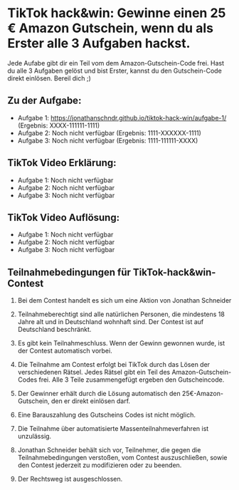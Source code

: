 # TikTok hack&win: Gewinne einen 25 € Amazon Gutschein, wenn du als Erster alle 3 Aufgaben hackst.
Jede Aufabe gibt dir ein Teil vom dem Amazon-Gutschein-Code frei. Hast du alle 3 Aufgaben gelöst und bist Erster, kannst du den Gutschein-Code direkt einlösen. Bereil dich ;)

## Zu der Aufgabe:
- Aufgabe 1: https://jonathanschndr.github.io/tiktok-hack-win/aufgabe-1/ (Ergebnis: XXXX-111111-1111)
- Aufgabe 2: Noch nicht verfügbar (Ergebnis: 1111-XXXXXX-1111)
- Aufgabe 3: Noch nicht verfügbar (Ergebnis: 1111-111111-XXXX)

## TikTok Video Erklärung:
- Aufgabe 1: Noch nicht verfügbar
- Aufgabe 2: Noch nicht verfügbar
- Aufgabe 3: Noch nicht verfügbar

## TikTok Video Auflösung:
- Aufgabe 1: Noch nicht verfügbar
- Aufgabe 2: Noch nicht verfügbar
- Aufgabe 3: Noch nicht verfügbar

## Teilnahmebedingungen für TikTok-hack&win-Contest 

1. Bei dem Contest handelt es sich um eine Aktion von Jonathan Schneider

2. Teilnahmeberechtigt sind alle natürlichen Personen, die mindestens 18 Jahre alt und in Deutschland wohnhaft sind. Der Contest ist auf Deutschland beschränkt.

3. Es gibt kein Teilnahmeschluss. Wenn der Gewinn gewonnen wurde, ist der Contest automatisch vorbei.

4. Die Teilnahme am Contest erfolgt bei TikTok durch das Lösen der verschiedenen Rätsel. Jedes Rätsel gibt ein Teil des Amazon-Gutschein-Codes frei. Alle 3 Teile zusammengefügt ergeben den Gutscheincode.

6. Der Gewinner erhält durch die Lösung automatisch den 25€-Amazon-Gutschein, den er direkt einlösen darf.

8. Eine Barauszahlung des Gutscheins Codes ist nicht möglich.

9. Die Teilnahme über automatisierte Massenteilnahmeverfahren ist unzulässig.

10. Jonathan Schneider behält sich vor, Teilnehmer, die gegen die Teilnahmebedingungen verstoßen, vom Contest auszuschließen, sowie den Contest jederzeit zu modifizieren oder zu beenden.

11. Der Rechtsweg ist ausgeschlossen.
